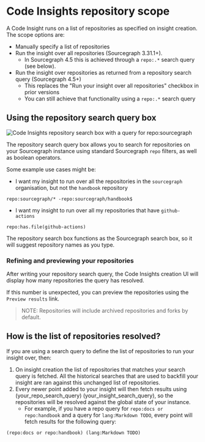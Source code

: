 # Code Insights repository scope

A Code Insight runs on a list of repositories as specified on insight creation. The scope options are:

* Manually specify a list of repositories
* Run the insight over all repositories (Sourcegraph 3.31.1+).
  * In Sourcegraph 4.5 this is achieved through a `repo:.*` search query (see below).
* Run the insight over repositories as returned from a repository search query (Sourcegraph 4.5+)
  * This replaces the "Run your insight over all repositories" checkbox in prior versions
  * You can still achieve that functionality using a `repo:.*` search query

## Using the repository search query box

![Code Insights repository search box with a query for repo:sourcegraph](https://storage.googleapis.com/sourcegraph-assets/docs/images/code_insights/create_insight_repo_selection.png)

The repository search query box allows you to search for repositories on your Sourcegraph instance using standard Sourcegraph `repo` filters, as well as boolean operators.

Some example use cases might be:
* I want my insight to run over all the repositories in the `sourcegraph` organisation, but not the `handbook` repository

```sgquery
repo:sourcegraph/* -repo:sourcegraph/handbook$
```

* I want my insight to run over all my repositories that have `github-actions`
```sgquery
repo:has.file(github-actions)
```

The repository search box functions as the Sourcegraph search box, so it will suggest repository names as you type.

### Refining and previewing your repositories

After writing your repository search query, the Code Insights creation UI will display how many repositories the query has resolved.

If this number is unexpected, you can preview the repositories using the `Preview results` link.

> NOTE: Repositories will include archived repositories and forks by default.

## How is the list of repositories resolved?

If you are using a search query to define the list of repositories to run your insight over, then:

1. On insight creation the list of repositories that matches your search query is fetched. All the historical searches that are used to backfill your insight are ran against this unchanged list of repositories.
2. Every newer point added to your insight will then fetch results using (your_repo_search_query) (your_insight_search_query), so the repositories will be resolved against the global state of your instance.
    * For example, if you have a repo query for `repo:docs or repo:handbook` and a query for `lang:Markdown TODO`, every point will fetch results for the following query:

```sgquery
(repo:docs or repo:handbook) (lang:Markdown TODO)
```


